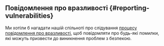 ---
---

## Повідомлення про вразливості {#reporting-vulnerabilities}

Ми хотіли б нагадати нашій спільноті про слідування [процесу повідомлення про вразливості](/docs/releases/security-vulnerabilities/), щоб повідомляти про будь-які помилки, які можуть призвести до виникнення проблем з безпекою.
